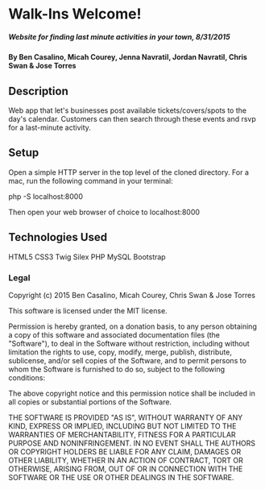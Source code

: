 # Walk-Ins Welcome!

#####  Website for finding last minute activities in your town, 8/31/2015

#### By Ben Casalino, Micah Courey, Jenna Navratil, Jordan Navratil, Chris Swan & Jose Torres

## Description

Web app that let's businesses post available tickets/covers/spots to the day's calendar. Customers can then search through these events and rsvp for a last-minute activity.

## Setup



Open a simple HTTP server in the top level of the cloned directory.  For a mac, run the following command in your terminal:

php -S localhost:8000

Then open your web browser of choice to localhost:8000

## Technologies Used

HTML5
CSS3
Twig
Silex
PHP
MySQL
Bootstrap

### Legal

Copyright (c) 2015 Ben Casalino, Micah Courey, Chris Swan & Jose Torres

This software is licensed under the MIT license.

Permission is hereby granted, on a donation basis, to any person obtaining a copy of this software and associated documentation files (the "Software"), to deal in the Software without restriction, including without limitation the rights to use, copy, modify, merge, publish, distribute, sublicense, and/or sell copies of the Software, and to permit persons to whom the Software is furnished to do so, subject to the following conditions:

The above copyright notice and this permission notice shall be included in all copies or substantial portions of the Software.

THE SOFTWARE IS PROVIDED "AS IS", WITHOUT WARRANTY OF ANY KIND, EXPRESS OR IMPLIED, INCLUDING BUT NOT LIMITED TO THE WARRANTIES OF MERCHANTABILITY, FITNESS FOR A PARTICULAR PURPOSE AND NONINFRINGEMENT. IN NO EVENT SHALL THE AUTHORS OR COPYRIGHT HOLDERS BE LIABLE FOR ANY CLAIM, DAMAGES OR OTHER LIABILITY, WHETHER IN AN ACTION OF CONTRACT, TORT OR OTHERWISE, ARISING FROM, OUT OF OR IN CONNECTION WITH THE SOFTWARE OR THE USE OR OTHER DEALINGS IN THE SOFTWARE.
